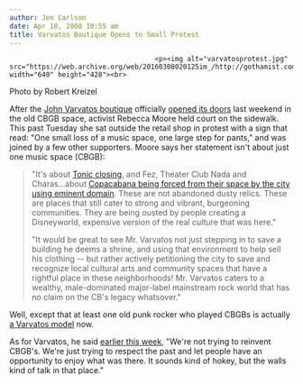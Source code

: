 ```yaml
---
author: Jen Carlson
date: Apr 10, 2008 10:55 am
title: Varvatos Boutique Opens to Small Protest
---
```


	
										<p><img alt="varvatosprotest.jpg" src="https://web.archive.org/web/20160308020125im_/http://gothamist.com/attachments/arts_jen/varvatosprotest.jpg" width="640" height="428"><br>
<span class="photo_caption">Photo by Robert Kreizel</span></p>

<p>After the <a href="https://web.archive.org/web/20160308020125/http://gothamist.com/2007/10/23/goodbye_cbgb_he.php">John Varvatos boutique</a> officially <a href="https://web.archive.org/web/20160308020125/http://racked.com/archives/2008/04/05/now_open_saturday_special_john.php">opened its doors</a> last weekend in the old CBGB space, activist Rebecca Moore held court on the sidewalk. This past Tuesday she sat outside the retail shop in protest with a sign that read: &quot;One small loss of a music space, one large step for pants,&quot; and was joined by a few other supporters. Moore says her statement isn&apos;t about just one music space (CBGB):</p><blockquote>&quot;It&apos;s about <a href="https://web.archive.org/web/20160308020125/http://gothamist.com/2007/04/18/tonic_town_hall.php">Tonic closing</a>, and Fez, Theater Club Nada and Charas...about <a href="https://web.archive.org/web/20160308020125/http://gothamist.com/2007/07/01/copacabana.php">Copacabana being forced from their space by the city using eminent domain</a>. These are not abandoned dusty relics. These are places that still cater to strong and vibrant, burgeoning communities. They are being ousted by people creating a Disneyworld, expensive version of the real culture that was here.&quot; <p></p>

<p>&quot;It would be great to see Mr. Varvatos not just stepping in to save a building he deems a shrine, and using that environment to help sell his clothing -- but rather actively petitioning the city to save and recognize local cultural arts and community spaces that have a rightful place in these neighborhoods! Mr. Varvatos caters to a wealthy, male-dominated major-label mainstream rock world that has no claim on the CB&apos;s legacy whatsover.&quot;</p></blockquote>Well, except that at least one old punk rocker who played CBGBs is actually <a href="https://web.archive.org/web/20160308020125/http://copyranter.blogspot.com/2006/09/fine-heres-something-i-actually-like.html">a Varvatos model</a> now.<p></p>

<p>As for Varvatos, he said <a href="https://web.archive.org/web/20160308020125/http://www.reuters.com/article/entertainmentNews/idUSN0923189420080409?feedType=RSS&amp;feedName=entertainmentNews">earlier this week</a>, &quot;We&apos;re not trying to reinvent CBGB&apos;s. We&apos;re just trying to respect the past and let people have an opportunity to enjoy what was there. It sounds kind of hokey, but the walls kind of talk in that place.&quot;</p>					
										
									
				